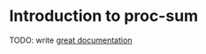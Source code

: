 # Introduction to proc-sum

TODO: write [great documentation](http://jacobian.org/writing/what-to-write/)
